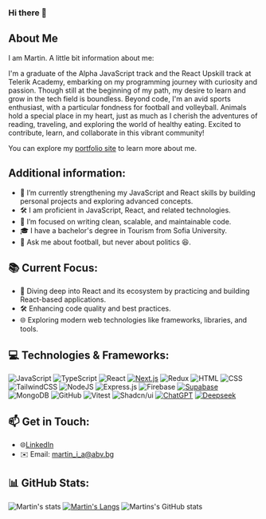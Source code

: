 ### Hi there 👋
## About Me
I am Martin. A little bit information about me:

I'm a graduate of the Alpha JavaScript track and the React Upskill track at Telerik Academy, embarking on my programming journey with curiosity and passion. Though still at the beginning of my path, my desire to learn and grow in the tech field is boundless. Beyond code, I'm an avid sports enthusiast, with a particular fondness for football and volleyball. Animals hold a special place in my heart, just as much as I cherish the adventures of reading, traveling, and exploring the world of healthy eating. Excited to contribute, learn, and collaborate in this vibrant community!

You can explore my [portfolio site](https://portfolio-m-a.vercel.app/) to learn more about me.

## Additional information:
- 🌱 I’m currently strengthening my JavaScript and React skills by building personal projects and exploring advanced concepts.
- 🛠️ I am proficient in JavaScript, React, and related technologies.
- 🔭 I’m focused on writing clean, scalable, and maintainable code.
- 🎓 I have a bachelor's degree in Tourism from Sofia University.
- 💬 Ask me about football, but never about politics 😆.

## 📚 Current Focus:
- 🌱 Diving deep into React and its ecosystem by practicing and building React-based applications.
- 🛠️ Enhancing code quality and best practices.
- 🌐 Exploring modern web technologies like frameworks, libraries, and tools.

## 💻 Technologies & Frameworks:
![JavaScript](https://img.shields.io/badge/JavaScript-F7DF1E?logo=javascript&logoColor=000) ![TypeScript](https://img.shields.io/badge/TypeScript-3178C6?logo=typescript&logoColor=fff) ![React](https://img.shields.io/badge/React-%2320232a.svg?logo=react&logoColor=%2361DAFB) [![Next.js](https://img.shields.io/badge/Next.js-black?logo=next.js&logoColor=white)](#) ![Redux](https://img.shields.io/badge/Redux-764ABC?logo=redux&logoColor=fff)  ![HTML](https://img.shields.io/badge/HTML-%23E34F26.svg?logo=html5&logoColor=white) ![CSS](https://img.shields.io/badge/CSS-1572B6?logo=css3&logoColor=fff) ![TailwindCSS](https://img.shields.io/badge/Tailwind%20CSS-%2338B2AC.svg?logo=tailwind-css&logoColor=white)  ![NodeJS](https://img.shields.io/badge/Node.js-6DA55F?logo=node.js&logoColor=white)  ![Express.js](https://img.shields.io/badge/Express.js-%23404d59.svg?logo=express&logoColor=%2361DAFB)
 ![Firebase](https://img.shields.io/badge/Firebase-039BE5?logo=Firebase&logoColor=white) [![Supabase](https://img.shields.io/badge/Supabase-3FCF8E?logo=supabase&logoColor=fff)](#) ![MongoDB](https://img.shields.io/badge/MongoDB-%234ea94b.svg?logo=mongodb&logoColor=white) ![GitHub](https://img.shields.io/badge/GitHub-%23121011.svg?logo=github&logoColor=white) ![Vitest](https://img.shields.io/badge/-vitest-6e9f18?style=flat&logo=vitest&logoColor=ffffff) ![Shadcn/ui](https://img.shields.io/badge/shadcn%2Fui-000?logo=shadcnui&logoColor=fff) 
 [![ChatGPT](https://img.shields.io/badge/ChatGPT-74aa9c?logo=openai&logoColor=white)](#) [![Deepseek](https://custom-icon-badges.demolab.com/badge/Deepseek-4D6BFF?logo=deepseek&logoColor=fff)](#)

 ## 📫 Get in Touch:
- 🌐[LinkedIn](https://www.linkedin.com/in/martin-andreev-078b02366/)
- ✉️ Email: martin_i_a@abv.bg

 ## 📊 GitHub Stats:
![Martin's stats](https://git-hub-streak-stats.vercel.app/?user=Martin-Andreev-288&theme=dark)
[![Martin's Langs](https://github-readme-stats.vercel.app/api/top-langs/?username=Martin-Andreev-288&layout=donut&theme=dark)](https://github.com/anuraghazra/github-readme-stats)
![Martins's GitHub stats](https://github-readme-stats.vercel.app/api?username=Martin-Andreev-288&show_icons=true&theme=radical)
